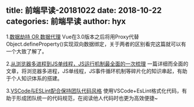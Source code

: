title: 前端早读-20181022
date: 2018-10-22
categories: 前端早读
author: hyx
---

1.[数据劫持 OR 数据代理](https://mp.weixin.qq.com/s/SPoxin9LYJ4Bp0goliEaUw)
Vue在3.0版本之后将用Proxy代替Object.defineProperty()实现双向数据绑定，关于两者的区别看完这篇就可以有一个大致了解了。

2.[从浏览器多进程到JS单线程，JS运行机制最全面的一次梳理](https://juejin.im/post/5a6547d0f265da3e283a1df7)
一篇详细而全面的文章，将浏览器多进程，JS单线程，JS事件循环机制等碎片化的知识串起，有助于个人知识体系的搭建。

3.[VSCode与ESLint配合保持团队代码风格](https://mp.weixin.qq.com/s/2H5pCpY00T0PFOvdLk_Z3g)
使用VSCode+EsLint格式化代码，有助于形成团队统一的代码规范，在阅读他人代码时也更为高效便捷~
